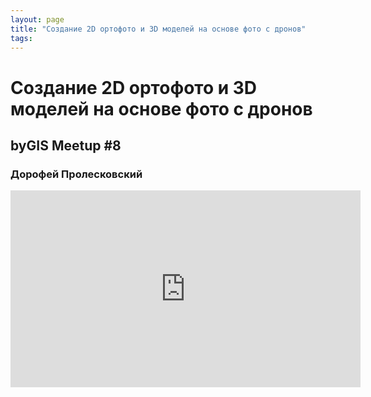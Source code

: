```yaml
---
layout: page
title: "Создание 2D ортофото и 3D моделей на основе фото с дронов"
tags:
---
```



# Создание 2D ортофото и 3D моделей на основе фото с дронов
## byGIS Meetup #8
### Дорофей Пролесковский

<iframe width="560" height="315" src="https://www.youtube.com/embed/3eYfX0L1zNI" frameborder="0" allow="accelerometer; autoplay; encrypted-media; gyroscope; picture-in-picture" allowfullscreen></iframe>